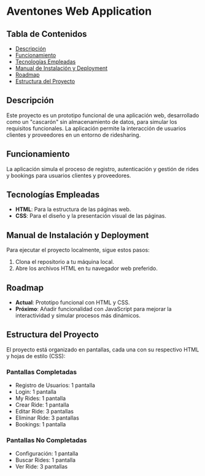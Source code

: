 <h1>Aventones Web Application</h1>

<h2>Tabla de Contenidos</h2>
<ul>
  <li><a href="#descripcion">Descripción</a></li>
  <li><a href="#funcionamiento">Funcionamiento</a></li>
  <li><a href="#tecnologias-empleadas">Tecnologías Empleadas</a></li>
  <li><a href="#manual-de-instalacion">Manual de Instalación y Deployment</a></li>
  <li><a href="#roadmap">Roadmap</a></li>
  <li><a href="#estructura-del-proyecto">Estructura del Proyecto</a></li>
</ul>

<h2 id="descripcion">Descripción</h2>
<p>Este proyecto es un prototipo funcional de una aplicación web, desarrollado como un "cascarón" sin almacenamiento de datos, para simular los requisitos funcionales. La aplicación permite la interacción de usuarios clientes y proveedores en un entorno de ridesharing.</p>

<h2 id="funcionamiento">Funcionamiento</h2>
<p>La aplicación simula el proceso de registro, autenticación y gestión de rides y bookings para usuarios clientes y proveedores.</p>

<h2 id="tecnologias-empleadas">Tecnologías Empleadas</h2>
<ul>
  <li><strong>HTML</strong>: Para la estructura de las páginas web.</li>
  <li><strong>CSS</strong>: Para el diseño y la presentación visual de las páginas.</li>
</ul>

<h2 id="manual-de-instalacion">Manual de Instalación y Deployment</h2>
<p>Para ejecutar el proyecto localmente, sigue estos pasos:</p>
<ol>
  <li>Clona el repositorio a tu máquina local.</li>
  <li>Abre los archivos HTML en tu navegador web preferido.</li>
</ol>

<h2 id="roadmap">Roadmap</h2>
<ul>
  <li><strong>Actual</strong>: Prototipo funcional con HTML y CSS.</li>
  <li><strong>Próximo</strong>: Añadir funcionalidad con JavaScript para mejorar la interactividad y simular procesos más dinámicos.</li>
</ul>

<h2 id="estructura-del-proyecto">Estructura del Proyecto</h2>
<p>El proyecto está organizado en pantallas, cada una con su respectivo HTML y hojas de estilo (CSS):</p>

<h3>Pantallas Completadas</h3>
<ul>
  <li>Registro de Usuarios: 1 pantalla</li>
  <li>Login: 1 pantalla</li>
  <li>My Rides: 1 pantalla</li>
  <li>Crear Ride: 1 pantalla</li>
  <li>Editar Ride: 3 pantallas</li>
  <li>Eliminar Ride: 3 pantallas</li>
  <li>Bookings: 1 pantalla</li>
</ul>

<h3>Pantallas No Completadas</h3>
<ul>
  <li>Configuración: 1 pantalla</li>
  <li>Buscar Rides: 1 pantalla</li>
  <li>Ver Ride: 3 pantallas</li>
</ul>

